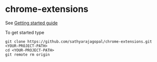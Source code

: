 # chrome-extensions

See [Getting started guide](https://developer.chrome.com/extensions/getstarted)

To get started type
```
git clone https://github.com/sathyarajagopal/chrome-extensions.git <YOUR-PROJECT-PATH>
cd <YOUR-PROJECT-PATH>
git remote rm origin
```
